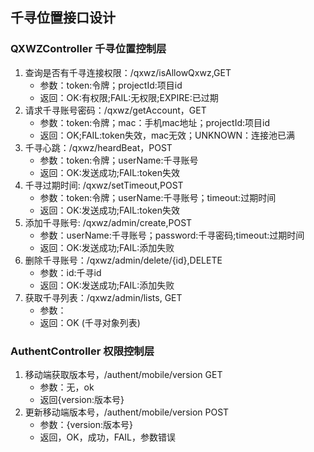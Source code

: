 ## 千寻位置接口设计
### QXWZController 千寻位置控制层
>
1. 查询是否有千寻连接权限：/qxwz/isAllowQxwz,GET
    * 参数：token:令牌；projectId:项目id
    * 返回：OK:有权限;FAIL:无权限;EXPIRE:已过期 
2. 请求千寻账号密码：/qxwz/getAccount，GET
    * 参数：token:令牌；mac：手机mac地址；projectId:项目id
    * 返回：OK;FAIL:token失效，mac无效；UNKNOWN：连接池已满
3. 千寻心跳：/qxwz/heardBeat，POST
    * 参数：token:令牌；userName:千寻账号
    * 返回：OK:发送成功;FAIL:token失效
4. 千寻过期时间: /qxwz/setTimeout,POST
    * 参数：token:令牌；userName:千寻账号；timeout:过期时间
    * 返回：OK:发送成功;FAIL:token失效
5. 添加千寻账号: /qxwz/admin/create,POST
    * 参数：userName:千寻账号；password:千寻密码;timeout:过期时间
    * 返回：OK:发送成功;FAIL:添加失败
6. 删除千寻账号：/qxwz/admin/delete/{id},DELETE
    * 参数：id:千寻id
    * 返回：OK:发送成功;FAIL:添加失败
7. 获取千寻列表：/qxwz/admin/lists, GET
    * 参数：
    * 返回：OK (千寻对象列表)

### AuthentController 权限控制层
>
1. 移动端获取版本号，/authent/mobile/version GET
    * 参数：无，ok
    * 返回{version:版本号}
2. 更新移动端版本号，/authent/mobile/version POST
    * 参数：{version:版本号}
    * 返回，OK，成功，FAIL，参数错误

